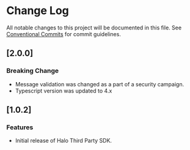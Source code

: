 # Change Log

All notable changes to this project will be documented in this file.
See [Conventional Commits](https://conventionalcommits.org) for commit guidelines.

## [2.0.0]
### Breaking Change
* Message validation was changed as a part of a security campaign.
* Typescript version was updated to 4.x

## [1.0.2]
### Features
* Initial release of Halo Third Party SDK.
